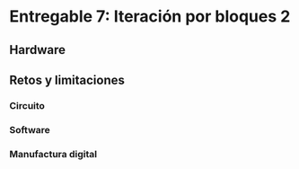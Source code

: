# Entregable 7: Iteración por bloques 2
## Hardware
[](https://github.com/micaelaacc/Proyecto_FunBio/blob/491e0420f01394c9f543a033f27ba767b5f6ece5/Im%C3%A1genes/Video%20de%20conexi%C3%B3n%20entre%20el%20sensor%20EMG%20con%20servomotor%20.mp4)
## Retos y limitaciones
### Circuito
### Software
### Manufactura digital
